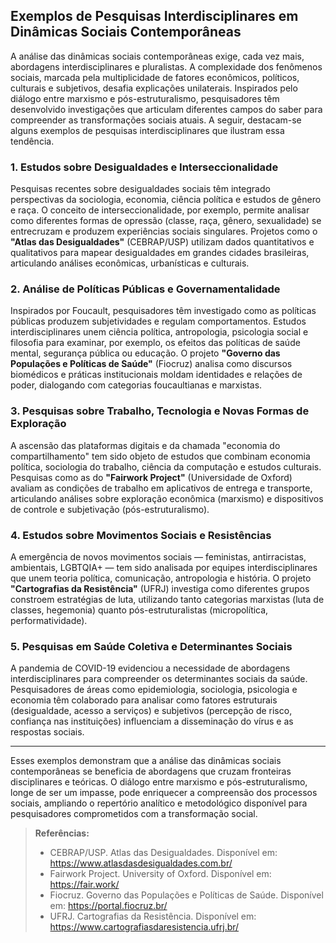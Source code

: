
## Exemplos de Pesquisas Interdisciplinares em Dinâmicas Sociais Contemporâneas

A análise das dinâmicas sociais contemporâneas exige, cada vez mais, abordagens interdisciplinares e pluralistas. A complexidade dos fenômenos sociais, marcada pela multiplicidade de fatores econômicos, políticos, culturais e subjetivos, desafia explicações unilaterais. Inspirados pelo diálogo entre marxismo e pós-estruturalismo, pesquisadores têm desenvolvido investigações que articulam diferentes campos do saber para compreender as transformações sociais atuais. A seguir, destacam-se alguns exemplos de pesquisas interdisciplinares que ilustram essa tendência.

### 1. Estudos sobre Desigualdades e Interseccionalidade

Pesquisas recentes sobre desigualdades sociais têm integrado perspectivas da sociologia, economia, ciência política e estudos de gênero e raça. O conceito de interseccionalidade, por exemplo, permite analisar como diferentes formas de opressão (classe, raça, gênero, sexualidade) se entrecruzam e produzem experiências sociais singulares. Projetos como o **"Atlas das Desigualdades"** (CEBRAP/USP) utilizam dados quantitativos e qualitativos para mapear desigualdades em grandes cidades brasileiras, articulando análises econômicas, urbanísticas e culturais.

### 2. Análise de Políticas Públicas e Governamentalidade

Inspirados por Foucault, pesquisadores têm investigado como as políticas públicas produzem subjetividades e regulam comportamentos. Estudos interdisciplinares unem ciência política, antropologia, psicologia social e filosofia para examinar, por exemplo, os efeitos das políticas de saúde mental, segurança pública ou educação. O projeto **"Governo das Populações e Políticas de Saúde"** (Fiocruz) analisa como discursos biomédicos e práticas institucionais moldam identidades e relações de poder, dialogando com categorias foucaultianas e marxistas.

### 3. Pesquisas sobre Trabalho, Tecnologia e Novas Formas de Exploração

A ascensão das plataformas digitais e da chamada "economia do compartilhamento" tem sido objeto de estudos que combinam economia política, sociologia do trabalho, ciência da computação e estudos culturais. Pesquisas como as do **"Fairwork Project"** (Universidade de Oxford) avaliam as condições de trabalho em aplicativos de entrega e transporte, articulando análises sobre exploração econômica (marxismo) e dispositivos de controle e subjetivação (pós-estruturalismo).

### 4. Estudos sobre Movimentos Sociais e Resistências

A emergência de novos movimentos sociais — feministas, antirracistas, ambientais, LGBTQIA+ — tem sido analisada por equipes interdisciplinares que unem teoria política, comunicação, antropologia e história. O projeto **"Cartografias da Resistência"** (UFRJ) investiga como diferentes grupos constroem estratégias de luta, utilizando tanto categorias marxistas (luta de classes, hegemonia) quanto pós-estruturalistas (micropolítica, performatividade).

### 5. Pesquisas em Saúde Coletiva e Determinantes Sociais

A pandemia de COVID-19 evidenciou a necessidade de abordagens interdisciplinares para compreender os determinantes sociais da saúde. Pesquisadores de áreas como epidemiologia, sociologia, psicologia e economia têm colaborado para analisar como fatores estruturais (desigualdade, acesso a serviços) e subjetivos (percepção de risco, confiança nas instituições) influenciam a disseminação do vírus e as respostas sociais.

---

Esses exemplos demonstram que a análise das dinâmicas sociais contemporâneas se beneficia de abordagens que cruzam fronteiras disciplinares e teóricas. O diálogo entre marxismo e pós-estruturalismo, longe de ser um impasse, pode enriquecer a compreensão dos processos sociais, ampliando o repertório analítico e metodológico disponível para pesquisadores comprometidos com a transformação social.

> **Referências:**
> - CEBRAP/USP. Atlas das Desigualdades. Disponível em: https://www.atlasdasdesigualdades.com.br/
> - Fairwork Project. University of Oxford. Disponível em: https://fair.work/
> - Fiocruz. Governo das Populações e Políticas de Saúde. Disponível em: https://portal.fiocruz.br/
> - UFRJ. Cartografias da Resistência. Disponível em: https://www.cartografiasdaresistencia.ufrj.br/
```
